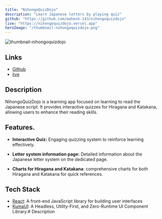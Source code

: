 ```yaml
---
title: "NihongoQuizDojo"
description: "Learn Japanese letters by playing quiz"
github: "https://github.com/mahesh-143/nihongoquizdojo"
live: "https://nihongoquizdojo.vercel.app"
heroImage: "/thumbnail-nihongoquizdojo.png"
---
```


![thumbnail-nihongoquizdojo](/thumbnail-nihongoquizdojo.png)

## Links

- [Github](https://github.com/mahesh-143/nihongoquizdojo)
- [live](https://nihongoquizdojo.vercel.app)

## Description

NihongoQuizDojo is a learning app focused on learning to read the Japanese script. It provides interactive quizzes for Hiragana and Katakana, allowing users to enhance their reading skills.

## Features.

- **Interactive Quiz:** Engaging quizzing system to reinforce learning effectively.

- **Letter system information page:** Detailed information about the Japanese letter system on the dedicated page.

- **Charts for Hiragana and Katakana**: comprehensive charts for both Hiragana and Katakana for quick references.

## Tech Stack

- [React](https://react.dev): A front-end JavaScript library for building user interfaces
- [KumaUI](https://www.kuma-ui.com/): A Headless, Utility-First, and Zero-Runtime UI Component Library.# Description
